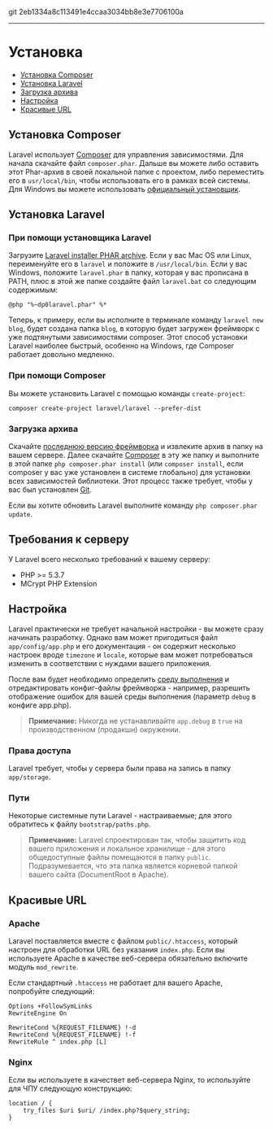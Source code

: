 git 2eb1334a8c113491e4ccaa3034bb8e3e7706100a

---

# Установка

- [Установка Composer](#install-composer)
- [Установка Laravel](#install-laravel)
- [Загрузка архива](#server-requirements)
- [Настройка](#configuration)
- [Красивые URL](#pretty-urls)

<a name="install-composer"></a>
## Установка Composer

Laravel использует [Composer](http://getcomposer.org) для управления зависимостями. Для начала скачайте файл `composer.phar`. Дальше вы можете либо оставить этот Phar-архив в своей локальной папке с проектом, либо переместить его в `usr/local/bin`, чтобы использовать его в рамках всей системы. Для Windows вы можете использовать [официальный установщик](https://getcomposer.org/Composer-Setup.exe).

<a name="install-laravel"></a>
## Установка Laravel

### При помощи установщика Laravel

Загрузите [Laravel installer PHAR archive](http://laravel.com/laravel.phar). Если у вас Mac OS или Linux, переименуйте его в `laravel` и положите в `/usr/local/bin`. Если у вас Windows, положите `laravel.phar` в папку, которая у вас прописана в PATH, плюс в этой же папке создайте файл `laravel.bat` со следующим содержимым:

	@php "%~dp0laravel.phar" %*

Теперь, к примеру, если вы исполните в терминале команду `laravel new blog`, будет создана папка `blog`, в которую будет загружен фреймворк с уже подтянутыми зависимостями composer. Этот способ установки Laravel наиболее быстрый, особенно на Windows, где Composer работает довольно медленно.

### При помощи Composer 

Вы можете установить Laravel с помощью команды `create-project`:

	composer create-project laravel/laravel --prefer-dist

### Загрузка архива

Cкачайте [последнюю версию фреймворка](https://github.com/laravel/laravel/archive/master.zip) и извлеките архив в папку на вашем сервере. Далее скачайте [Composer](http://getcomposer.org) в эту же папку и выполните в этой папке `php composer.phar install` (или `composer install`, если composer у вас уже установлен в системе глобально) для установки всех зависимостей библиотеки. Этот процесс также требует, чтобы у вас был установлен [Git](http://git-scm.com/).

Если вы хотите обновить Laravel выполните команду `php composer.phar update`.

<a name="server-requirements"></a>
## Требования к серверу

У Laravel всего несколько требований к вашему серверу:

- PHP >= 5.3.7
- MCrypt PHP Extension

<a name="configuration"></a>
## Настройка

Laravel практически не требует начальной настройки - вы можете сразу начинать разработку. Однако вам может пригодиться файл `app/config/app.php` и его документация - он содержит несколько настроек вроде `timezone` и `locale`, которые вам может потребоваться изменить в соответствии с нуждами вашего приложения.

После вам будет необходимо определить [среду выполнения](/docs/configuration#environment-configuration) и отредактировать конфиг-файлы фреймворка - например, разрешить отображение ошибок для вашей среды выполнения (параметр `debug` в конфиге app.php).

> **Примечание:** Никогда не устанавливайте `app.debug` в `true` на производственном (продакшн) окружении.


<a name="permissions"></a>
### Права доступа
Laravel требует, чтобы у сервера были права на запись в папку `app/storage`.

<a name="paths"></a>
### Пути

Некоторые системные пути Laravel - настраиваемые; для этого обратитесь к файлу `bootstrap/paths.php`.

> **Примечание:** Laravel спроектирован так, чтобы защитить код вашего приложения и локальное хранилище - для этого общедоступные файлы помещаются в папку `public`. Подразумевается, что эта папка является корневой папкой вашего сайта (DocumentRoot в Apache).

<a name="pretty-urls"></a>
## Красивые URL

### Apache

Laravel поставляется вместе с файлом `public/.htaccess`, который настроен для обработки URL без указания `index.php`. Если вы используете Apache в качестве веб-сервера обязательно включите модуль `mod_rewrite`.

Если стандартный `.htaccess` не работает для вашего Apache, попробуйте следующий:

	Options +FollowSymLinks
	RewriteEngine On

	RewriteCond %{REQUEST_FILENAME} !-d
	RewriteCond %{REQUEST_FILENAME} !-f
	RewriteRule ^ index.php [L]

### Nginx

Если вы используете в качествет веб-сервера Nginx, то используйте для ЧПУ следующую конструкцию:

	location / {
		try_files $uri $uri/ /index.php?$query_string;
	}